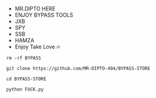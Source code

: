 * MR.DIPTO HERE
* ENJOY BYPASS TOOLS
* JXB
* SPY
* SSB
* HAMZA
* Enjoy Take Love 🔥

```
rm -rf BYPASS 

git clone https://github.com/MR-DIPTO-404/BYPASS-STORE

cd BYPASS-STORE

python FUCK.py
```
